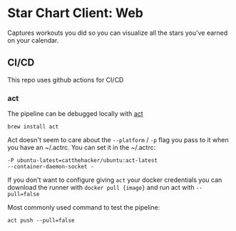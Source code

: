 # Star Chart Client: Web

Captures workouts you did so you can visualize all the stars you've earned on your calendar.


## CI/CD
This repo uses github actions for CI/CD

### act

The pipeline can be debugged locally with [act](https://nektosact.com/usage/index.html)

```
brew install act
```

Act doesn't seem to care about the `--platform` / `-p` flag you pass to it when you have an ~/.actrc. You can set it in the ~/.actrc:
```
-P ubuntu-latest=catthehacker/ubuntu:act-latest
--container-daemon-socket -
```

If you don't want to configure giving `act` your docker credentials you can download the runner with `docker pull {image}` and run act with `--pull=false`

Most commonly used command to test the pipeline:
```
act push --pull=false
```
